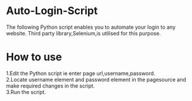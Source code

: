 # Auto-Login-Script
The following Python script enables you to automate your login to any website. Third party library,Selenium,is utilised for this purpose.

# How to use
1.Edit the Python script ie enter page url,username,password. <br/>
2.Locate username element and password element in the pagesource and make required changes in the script. <br/>
3.Run the script. <br/>
